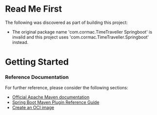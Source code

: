 # Read Me First
The following was discovered as part of building this project:

* The original package name 'com.cormac.TimeTraveller Springboot' is invalid and this project uses 'com.cormac.TimeTraveller.Springboot' instead.

# Getting Started

### Reference Documentation
For further reference, please consider the following sections:

* [Official Apache Maven documentation](https://maven.apache.org/guides/index.html)
* [Spring Boot Maven Plugin Reference Guide](https://docs.spring.io/spring-boot/docs/3.1.0/maven-plugin/reference/html/)
* [Create an OCI image](https://docs.spring.io/spring-boot/docs/3.1.0/maven-plugin/reference/html/#build-image)

